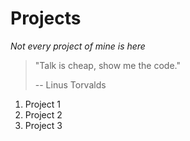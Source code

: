 # Projects

_Not every project of mine is here_

> "Talk is cheap, show me the code."
>
> -- Linus Torvalds


1. Project 1
2. Project 2
3. Project 3
